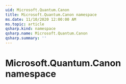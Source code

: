 ```yaml
---
uid: Microsoft.Quantum.Canon
title: Microsoft.Quantum.Canon namespace
ms.date: 11/10/2020 12:00:00 AM
ms.topic: article
qsharp.kind: namespace
qsharp.name: Microsoft.Quantum.Canon
qsharp.summary: ''
---
```


# Microsoft.Quantum.Canon namespace



